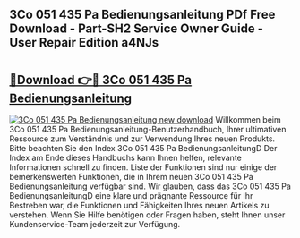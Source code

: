 ## 3Co 051 435 Pa Bedienungsanleitung PDf Free Download - Part-SH2 Service Owner Guide - User Repair Edition a4NJs

# <h2><a href="http://df222n.blite.top/?on=3Co+051+435+Pa+Bedienungsanleitung">🔗Download 👉🔴 3Co 051 435 Pa Bedienungsanleitung</a></h2>

[![3Co 051 435 Pa Bedienungsanleitung new download](https://i.imgur.com/lujVjoI.png)](http://df222n.blite.top/?on=3Co+051+435+Pa+Bedienungsanleitung)
Willkommen beim 3Co 051 435 Pa Bedienungsanleitung-Benutzerhandbuch, Ihrer ultimativen Ressource zum Verständnis und zur Verwendung Ihres neuen Produkts. Bitte beachten Sie den Index 3Co 051 435 Pa BedienungsanleitungD Der Index am Ende dieses Handbuchs kann Ihnen helfen, relevante Informationen schnell zu finden. Liste der Funktionen sind nur einige der bemerkenswerten Funktionen, die in Ihrem neuen 3Co 051 435 Pa Bedienungsanleitung verfügbar sind. Wir glauben, dass das 3Co 051 435 Pa BedienungsanleitungD eine klare und prägnante Ressource für Ihr Bestreben war, die Funktionen und Fähigkeiten Ihres neuen Artikels zu verstehen. Wenn Sie Hilfe benötigen oder Fragen haben, steht Ihnen unser Kundenservice-Team jederzeit zur Verfügung.

